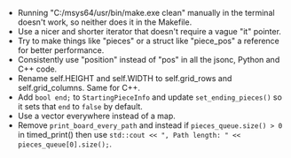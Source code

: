 * Running "C:/msys64/usr/bin/make.exe clean" manually in the terminal doesn't work, so neither does it in the Makefile.
* Use a nicer and shorter iterator that doesn't require a vague "it" pointer.
* Try to make things like "pieces" or a struct like "piece_pos" a reference for better performance.
* Consistently use "position" instead of "pos" in all the jsonc, Python and C++ code.
* Rename self.HEIGHT and self.WIDTH to self.grid_rows and self.grid_columns. Same for C++.
* Add `bool end;` to `StartingPieceInfo` and update `set_ending_pieces()` so it sets that `end` to `false` by default.
* Use a vector everywhere instead of a map.
* Remove `print_board_every_path` and instead if `pieces_queue.size() > 0` in timed_print() then use `std::cout << ", Path length: " << pieces_queue[0].size();`.
